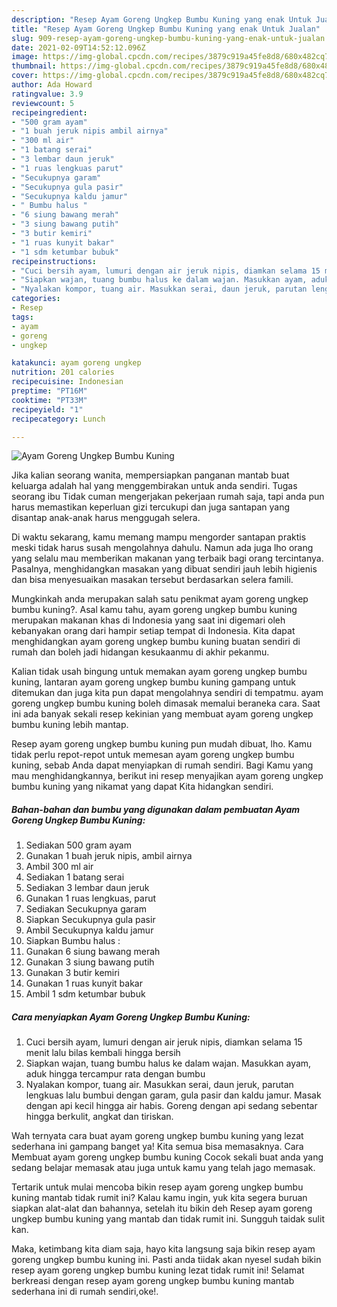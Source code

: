 ```yaml
---
description: "Resep Ayam Goreng Ungkep Bumbu Kuning yang enak Untuk Jualan"
title: "Resep Ayam Goreng Ungkep Bumbu Kuning yang enak Untuk Jualan"
slug: 909-resep-ayam-goreng-ungkep-bumbu-kuning-yang-enak-untuk-jualan
date: 2021-02-09T14:52:12.096Z
image: https://img-global.cpcdn.com/recipes/3879c919a45fe8d8/680x482cq70/ayam-goreng-ungkep-bumbu-kuning-foto-resep-utama.jpg
thumbnail: https://img-global.cpcdn.com/recipes/3879c919a45fe8d8/680x482cq70/ayam-goreng-ungkep-bumbu-kuning-foto-resep-utama.jpg
cover: https://img-global.cpcdn.com/recipes/3879c919a45fe8d8/680x482cq70/ayam-goreng-ungkep-bumbu-kuning-foto-resep-utama.jpg
author: Ada Howard
ratingvalue: 3.9
reviewcount: 5
recipeingredient:
- "500 gram ayam"
- "1 buah jeruk nipis ambil airnya"
- "300 ml air"
- "1 batang serai"
- "3 lembar daun jeruk"
- "1 ruas lengkuas parut"
- "Secukupnya garam"
- "Secukupnya gula pasir"
- "Secukupnya kaldu jamur"
- " Bumbu halus "
- "6 siung bawang merah"
- "3 siung bawang putih"
- "3 butir kemiri"
- "1 ruas kunyit bakar"
- "1 sdm ketumbar bubuk"
recipeinstructions:
- "Cuci bersih ayam, lumuri dengan air jeruk nipis, diamkan selama 15 menit lalu bilas kembali hingga bersih"
- "Siapkan wajan, tuang bumbu halus ke dalam wajan. Masukkan ayam, aduk hingga tercampur rata dengan bumbu"
- "Nyalakan kompor, tuang air. Masukkan serai, daun jeruk, parutan lengkuas lalu bumbui dengan garam, gula pasir dan kaldu jamur. Masak dengan api kecil hingga air habis. Goreng dengan api sedang sebentar hingga berkulit, angkat dan tiriskan."
categories:
- Resep
tags:
- ayam
- goreng
- ungkep

katakunci: ayam goreng ungkep 
nutrition: 201 calories
recipecuisine: Indonesian
preptime: "PT16M"
cooktime: "PT33M"
recipeyield: "1"
recipecategory: Lunch

---
```



![Ayam Goreng Ungkep Bumbu Kuning](https://img-global.cpcdn.com/recipes/3879c919a45fe8d8/680x482cq70/ayam-goreng-ungkep-bumbu-kuning-foto-resep-utama.jpg)

Jika kalian seorang wanita, mempersiapkan panganan mantab buat keluarga adalah hal yang menggembirakan untuk anda sendiri. Tugas seorang ibu Tidak cuman mengerjakan pekerjaan rumah saja, tapi anda pun harus memastikan keperluan gizi tercukupi dan juga santapan yang disantap anak-anak harus menggugah selera.

Di waktu  sekarang, kamu memang mampu mengorder santapan praktis meski tidak harus susah mengolahnya dahulu. Namun ada juga lho orang yang selalu mau memberikan makanan yang terbaik bagi orang tercintanya. Pasalnya, menghidangkan masakan yang dibuat sendiri jauh lebih higienis dan bisa menyesuaikan masakan tersebut berdasarkan selera famili. 



Mungkinkah anda merupakan salah satu penikmat ayam goreng ungkep bumbu kuning?. Asal kamu tahu, ayam goreng ungkep bumbu kuning merupakan makanan khas di Indonesia yang saat ini digemari oleh kebanyakan orang dari hampir setiap tempat di Indonesia. Kita dapat menghidangkan ayam goreng ungkep bumbu kuning buatan sendiri di rumah dan boleh jadi hidangan kesukaanmu di akhir pekanmu.

Kalian tidak usah bingung untuk memakan ayam goreng ungkep bumbu kuning, lantaran ayam goreng ungkep bumbu kuning gampang untuk ditemukan dan juga kita pun dapat mengolahnya sendiri di tempatmu. ayam goreng ungkep bumbu kuning boleh dimasak memalui beraneka cara. Saat ini ada banyak sekali resep kekinian yang membuat ayam goreng ungkep bumbu kuning lebih mantap.

Resep ayam goreng ungkep bumbu kuning pun mudah dibuat, lho. Kamu tidak perlu repot-repot untuk memesan ayam goreng ungkep bumbu kuning, sebab Anda dapat menyiapkan di rumah sendiri. Bagi Kamu yang mau menghidangkannya, berikut ini resep menyajikan ayam goreng ungkep bumbu kuning yang nikamat yang dapat Kita hidangkan sendiri.

<!--inarticleads1-->

##### Bahan-bahan dan bumbu yang digunakan dalam pembuatan Ayam Goreng Ungkep Bumbu Kuning:

1. Sediakan 500 gram ayam
1. Gunakan 1 buah jeruk nipis, ambil airnya
1. Ambil 300 ml air
1. Sediakan 1 batang serai
1. Sediakan 3 lembar daun jeruk
1. Gunakan 1 ruas lengkuas, parut
1. Sediakan Secukupnya garam
1. Siapkan Secukupnya gula pasir
1. Ambil Secukupnya kaldu jamur
1. Siapkan  Bumbu halus :
1. Gunakan 6 siung bawang merah
1. Gunakan 3 siung bawang putih
1. Gunakan 3 butir kemiri
1. Gunakan 1 ruas kunyit bakar
1. Ambil 1 sdm ketumbar bubuk




<!--inarticleads2-->

##### Cara menyiapkan Ayam Goreng Ungkep Bumbu Kuning:

1. Cuci bersih ayam, lumuri dengan air jeruk nipis, diamkan selama 15 menit lalu bilas kembali hingga bersih
1. Siapkan wajan, tuang bumbu halus ke dalam wajan. Masukkan ayam, aduk hingga tercampur rata dengan bumbu
1. Nyalakan kompor, tuang air. Masukkan serai, daun jeruk, parutan lengkuas lalu bumbui dengan garam, gula pasir dan kaldu jamur. Masak dengan api kecil hingga air habis. Goreng dengan api sedang sebentar hingga berkulit, angkat dan tiriskan.




Wah ternyata cara buat ayam goreng ungkep bumbu kuning yang lezat sederhana ini gampang banget ya! Kita semua bisa memasaknya. Cara Membuat ayam goreng ungkep bumbu kuning Cocok sekali buat anda yang sedang belajar memasak atau juga untuk kamu yang telah jago memasak.

Tertarik untuk mulai mencoba bikin resep ayam goreng ungkep bumbu kuning mantab tidak rumit ini? Kalau kamu ingin, yuk kita segera buruan siapkan alat-alat dan bahannya, setelah itu bikin deh Resep ayam goreng ungkep bumbu kuning yang mantab dan tidak rumit ini. Sungguh taidak sulit kan. 

Maka, ketimbang kita diam saja, hayo kita langsung saja bikin resep ayam goreng ungkep bumbu kuning ini. Pasti anda tiidak akan nyesel sudah bikin resep ayam goreng ungkep bumbu kuning lezat tidak rumit ini! Selamat berkreasi dengan resep ayam goreng ungkep bumbu kuning mantab sederhana ini di rumah sendiri,oke!.

